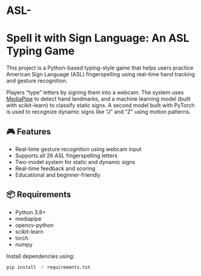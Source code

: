 # ASL-
# Spell it with Sign Language: An ASL Typing Game

This project is a Python-based typing-style game that helps users practice American Sign Language (ASL) fingerspelling using real-time hand tracking and gesture recognition.

Players “type” letters by signing them into a webcam. The system uses [MediaPipe](https://developers.google.com/mediapipe) to detect hand landmarks, and a machine learning model (built with scikit-learn) to classify static signs. A second model built with PyTorch is used to recognize dynamic signs like “J” and “Z” using motion patterns.

## 🎮 Features

- Real-time gesture recognition using webcam input
- Supports all 26 ASL fingerspelling letters
- Two-model system for static and dynamic signs
- Real-time feedback and scoring
- Educational and beginner-friendly

## 📦 Requirements

- Python 3.8+
- mediapipe
- opencv-python
- scikit-learn
- torch
- numpy

Install dependencies using:

```bash
pip install -r requirements.txt
